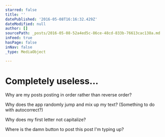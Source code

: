```yaml
---
starred: false
title: ''
datePublished: '2016-05-08T16:16:32.429Z'
dateModified: null
author: []
sourcePath: _posts/2016-05-08-52a4ed5c-86ce-48cd-833b-76613cac138a.md
inFeed: true
hasPage: false
inNav: false
_type: MediaObject

---
```

# Completely useless...

Why are my posts posting in order rather than reverse order?

Why does the app randomly jump and mix up my text? (Something to do with autocorrect?)

Why does my first letter not capitalize?

Where is the damn button to post this post I'm typing up?
